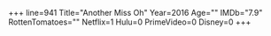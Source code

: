 +++
line=941
Title="Another Miss Oh"
Year=2016
Age=""
IMDb="7.9"
RottenTomatoes=""
Netflix=1
Hulu=0
PrimeVideo=0
Disney=0
+++

